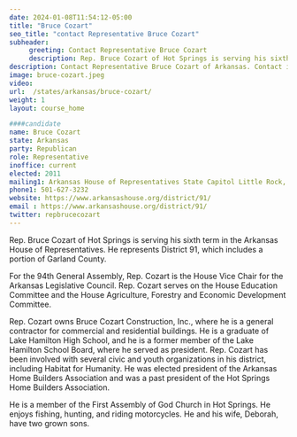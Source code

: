 ```yaml
---
date: 2024-01-08T11:54:12-05:00
title: "Bruce Cozart"
seo_title: "contact Representative Bruce Cozart"
subheader:
     greeting: Contact Representative Bruce Cozart
     description: Rep. Bruce Cozart of Hot Springs is serving his sixth term in the Arkansas House of Representatives. He represents District 91, which includes a portion of Garland County.  For the 94th General Assembly, Rep. Cozart is the House Vice Chair for the Arkansas Legislative Council.
description: Contact Representative Bruce Cozart of Arkansas. Contact information for Bruce Cozart includes email address, phone number, and mailing address.
image: bruce-cozart.jpeg
video:
url:  /states/arkansas/bruce-cozart/
weight: 1
layout: course_home

####candidate
name: Bruce Cozart
state: Arkansas
party: Republican
role: Representative
inoffice: current
elected: 2011
mailing1: Arkansas House of Representatives State Capitol Little Rock, AR 72201
phone1: 501-627-3232
website: https://www.arkansashouse.org/district/91/
email : https://www.arkansashouse.org/district/91/
twitter: repbrucecozart
---
```


Rep. Bruce Cozart of Hot Springs is serving his sixth term in the Arkansas House of Representatives. He represents District 91, which includes a portion of Garland County.

For the 94th General Assembly, Rep. Cozart is the House Vice Chair for the Arkansas Legislative Council. Rep. Cozart serves on the House Education Committee and the House Agriculture, Forestry and Economic Development Committee.

Rep. Cozart owns Bruce Cozart Construction, Inc., where he is a general contractor for commercial and residential buildings. He is a graduate of Lake Hamilton High School, and he is a former member of the Lake Hamilton School Board, where he served as president.  Rep. Cozart has been involved with several civic and youth organizations in his district, including Habitat for Humanity. He was elected president of the Arkansas Home Builders Association and was a past president of the Hot Springs Home Builders Association.

He is a member of the First Assembly of God Church in Hot Springs. He enjoys fishing, hunting, and riding motorcycles. He and his wife, Deborah, have two grown sons.
